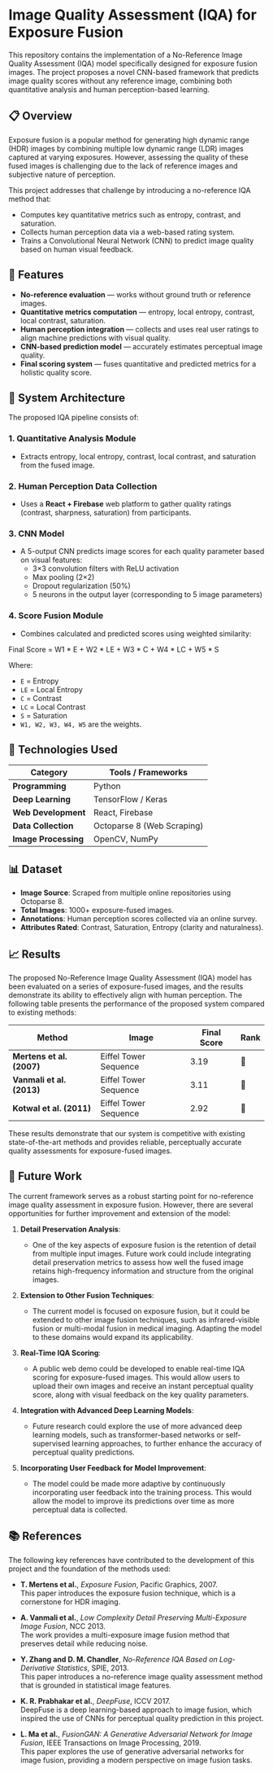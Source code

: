 # Image Quality Assessment (IQA) for Exposure Fusion

This repository contains the implementation of a No-Reference Image Quality Assessment (IQA) model specifically designed for exposure fusion images. The project proposes a novel CNN-based framework that predicts image quality scores without any reference image, combining both quantitative analysis and human perception-based learning.

## 📋 Overview

Exposure fusion is a popular method for generating high dynamic range (HDR) images by combining multiple low dynamic range (LDR) images captured at varying exposures. However, assessing the quality of these fused images is challenging due to the lack of reference images and subjective nature of perception.

This project addresses that challenge by introducing a no-reference IQA method that:
- Computes key quantitative metrics such as entropy, contrast, and saturation.
- Collects human perception data via a web-based rating system.
- Trains a Convolutional Neural Network (CNN) to predict image quality based on human visual feedback.

## 🚀 Features
- **No-reference evaluation** — works without ground truth or reference images.
- **Quantitative metrics computation** — entropy, local entropy, contrast, local contrast, saturation.
- **Human perception integration** — collects and uses real user ratings to align machine predictions with visual quality.
- **CNN-based prediction model** — accurately estimates perceptual image quality.
- **Final scoring system** — fuses quantitative and predicted metrics for a holistic quality score.

## 🧩 System Architecture

The proposed IQA pipeline consists of:

### 1. Quantitative Analysis Module
- Extracts entropy, local entropy, contrast, local contrast, and saturation from the fused image.

### 2. Human Perception Data Collection
- Uses a **React + Firebase** web platform to gather quality ratings (contrast, sharpness, saturation) from participants.

### 3. CNN Model
- A 5-output CNN predicts image scores for each quality parameter based on visual features:
  - 3×3 convolution filters with ReLU activation
  - Max pooling (2×2)
  - Dropout regularization (50%)
  - 5 neurons in the output layer (corresponding to 5 image parameters)

### 4. Score Fusion Module
- Combines calculated and predicted scores using weighted similarity:

Final Score = W1 * E + W2 * LE + W3 * C + W4 * LC + W5 * S

Where:
- `E` = Entropy
- `LE` = Local Entropy
- `C` = Contrast
- `LC` = Local Contrast
- `S` = Saturation
- `W1, W2, W3, W4, W5` are the weights.

## 🧠 Technologies Used

| Category             | Tools / Frameworks           |
|----------------------|------------------------------|
| **Programming**       | Python                       |
| **Deep Learning**     | TensorFlow / Keras           |
| **Web Development**   | React, Firebase              |
| **Data Collection**   | Octoparse 8 (Web Scraping)   |
| **Image Processing**  | OpenCV, NumPy                |

## 📊 Dataset

- **Image Source**: Scraped from multiple online repositories using Octoparse 8.
- **Total Images**: 1000+ exposure-fused images.
- **Annotations**: Human perception scores collected via an online survey.
- **Attributes Rated**: Contrast, Saturation, Entropy (clarity and naturalness).

## 📈 Results

The proposed No-Reference Image Quality Assessment (IQA) model has been evaluated on a series of exposure-fused images, and the results demonstrate its ability to effectively align with human perception. The following table presents the performance of the proposed system compared to existing methods:

| Method                                | Image                   | Final Score | Rank |
|---------------------------------------|-------------------------|-------------|------|
| **Mertens et al. (2007)**             | Eiffel Tower Sequence    | 3.19        | 🥇   |
| **Vanmali et al. (2013)**             | Eiffel Tower Sequence    | 3.11        | 🥈   |
| **Kotwal et al. (2011)**              | Eiffel Tower Sequence    | 2.92        | 🥉   |

These results demonstrate that our system is competitive with existing state-of-the-art methods and provides reliable, perceptually accurate quality assessments for exposure-fused images.

## 🔮 Future Work

The current framework serves as a robust starting point for no-reference image quality assessment in exposure fusion. However, there are several opportunities for further improvement and extension of the model:

1. **Detail Preservation Analysis**: 
   - One of the key aspects of exposure fusion is the retention of detail from multiple input images. Future work could include integrating detail preservation metrics to assess how well the fused image retains high-frequency information and structure from the original images.
  
2. **Extension to Other Fusion Techniques**:
   - The current model is focused on exposure fusion, but it could be extended to other image fusion techniques, such as infrared-visible fusion or multi-modal fusion in medical imaging. Adapting the model to these domains would expand its applicability.

3. **Real-Time IQA Scoring**:
   - A public web demo could be developed to enable real-time IQA scoring for exposure-fused images. This would allow users to upload their own images and receive an instant perceptual quality score, along with visual feedback on the key quality parameters.

4. **Integration with Advanced Deep Learning Models**:
   - Future research could explore the use of more advanced deep learning models, such as transformer-based networks or self-supervised learning approaches, to further enhance the accuracy of perceptual quality predictions.

5. **Incorporating User Feedback for Model Improvement**:
   - The model could be made more adaptive by continuously incorporating user feedback into the training process. This would allow the model to improve its predictions over time as more perceptual data is collected.

## 📚 References

The following key references have contributed to the development of this project and the foundation of the methods used:

- **T. Mertens et al.**, *Exposure Fusion*, Pacific Graphics, 2007.  
  This paper introduces the exposure fusion technique, which is a cornerstone for HDR imaging.

- **A. Vanmali et al.**, *Low Complexity Detail Preserving Multi-Exposure Image Fusion*, NCC 2013.  
  The work provides a multi-exposure image fusion method that preserves detail while reducing noise.

- **Y. Zhang and D. M. Chandler**, *No-Reference IQA Based on Log-Derivative Statistics*, SPIE, 2013.  
  This paper introduces a no-reference image quality assessment method that is grounded in statistical image features.

- **K. R. Prabhakar et al.**, *DeepFuse*, ICCV 2017.  
  DeepFuse is a deep learning-based approach to image fusion, which inspired the use of CNNs for perceptual quality prediction in this project.

- **L. Ma et al.**, *FusionGAN: A Generative Adversarial Network for Image Fusion*, IEEE Transactions on Image Processing, 2019.  
  This paper explores the use of generative adversarial networks for image fusion, providing a modern perspective on image fusion tasks.
